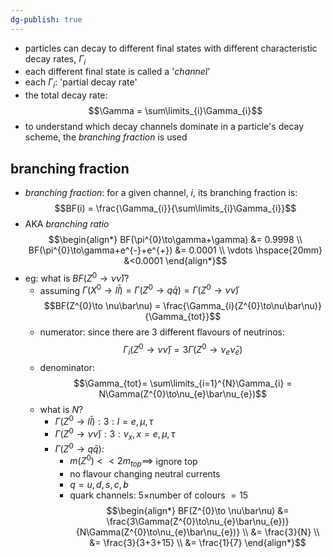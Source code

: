 ```yaml
---
dg-publish: true
---
```


- particles can decay to different final states with different characteristic decay rates, $\Gamma_{i}$
- each different final state is called a '*channel*'
- each $\Gamma_{i}:$ 'partial decay rate'
- the total decay rate: 
$$\Gamma = \sum\limits_{i}\Gamma_{i}$$
- to understand which decay channels dominate in a particle's decay scheme, the *branching fraction* is used

## branching fraction
- *branching fraction*: for a given channel, $i$, its branching fraction is: 
$$BF(i) = \frac{\Gamma_{i}}{\sum\limits_{i}\Gamma_{i}}$$
- AKA *branching ratio*
$$\begin{align*}
	BF(\pi^{0}\to\gamma+\gamma) &=  0.9998 \\ 
	BF(\pi^{0}\to\gamma+e^{-}+e^{+}) &=  0.0001 \\
	\vdots \hspace{20mm} &<0.0001
\end{align*}$$
- eg: what is $BF(Z^{0}\to\nu\bar\nu)?$
	- assuming $\Gamma(X^{0}\to l\bar l) = \Gamma(Z^{0}\to q\bar q) = \Gamma(Z^{0}\to \nu\bar\nu)$
	$$BF(Z^{0}\to \nu\bar\nu) = \frac{\Gamma_{i}(Z^{0}\to\nu\bar\nu)}{\Gamma_{tot}}$$
	- numerator: since there are 3 different flavours of neutrinos: 
	$$\Gamma_{i}(Z^{0}\to\nu\bar\nu) = 3\Gamma(Z^{0}\to\nu_{e}\bar\nu_{e})$$
	- denominator: 
	$$\Gamma_{tot}= \sum\limits_{i=1}^{N}\Gamma_{i} = N\Gamma(Z^{0}\to\nu_{e}\bar\nu_{e})$$
	- what is $N$?
		- $\Gamma(Z^{0}\to l\bar l): 3: l=e,\mu,\tau$
		- $\Gamma(Z^{0}\to \nu\bar\nu): 3: \nu_{x},\,x=e,\mu,\tau$
		- $\Gamma(Z^{0}\to q\bar q):$ 
			- $m(Z^{0})<<2m_{top}\implies$ ignore top  
			- no flavour changing neutral currents 
			- $q=u,d,s,c,b$
			- quark channels: $5\times$number of colours $=15$
	$$\begin{align*}
			BF(Z^{0}\to \nu\bar\nu) &= \frac{3\Gamma(Z^{0}\to\nu_{e}\bar\nu_{e})}{N\Gamma(Z^{0}\to\nu_{e}\bar\nu_{e})} \\
			&= \frac{3}{N} \\
			&= \frac{3}{3+3+15} \\
			&= \frac{1}{7}
		\end{align*}$$
